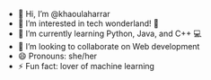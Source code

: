 - 👋 Hi, I’m @khaoulaharrar
- 👀 I’m interested in tech wonderland! 🚀
- 🌱 I’m currently learning Python, Java, and C++ 💻
- 💞️ I’m looking to collaborate on  Web development
- 😄 Pronouns: she/her
- ⚡ Fun fact: lover of machine learning

<!---
khaoulaharrar/khaoulaharrar is a ✨ special ✨ repository because its `README.md` (this file) appears on your GitHub profile.
You can click the Preview link to take a look at your changes.
--->
